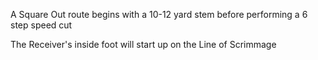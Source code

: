 A Square Out route begins with a 10-12 yard stem before performing a 6 step speed cut

The Receiver's inside foot will start up on the Line of Scrimmage